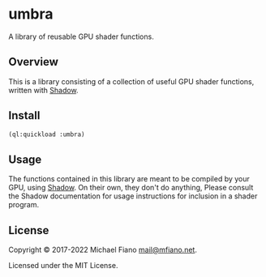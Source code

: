 # umbra

A library of reusable GPU shader functions.

## Overview

This is a library consisting of a collection of useful GPU shader functions, written with
[Shadow](https://git.mfiano.net/mfiano/shadow).

## Install

```lisp
(ql:quickload :umbra)
```

## Usage

The functions contained in this library are meant to be compiled by your GPU, using
[Shadow](https://git.mfiano.net/mfiano/shadow). On their own, they don't do anything, Please consult
the Shadow documentation for usage instructions for inclusion in a shader program.

## License

Copyright © 2017-2022 Michael Fiano <mail@mfiano.net>.

Licensed under the MIT License.
